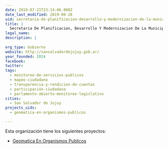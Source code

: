 ```yaml
---
date: 2019-07-21T23:14:06.000Z
date_last_modified: 2019-08-28
uid: secretaria-de-planificacion-desarrollo-y-modernizacion-de-la-municipalidad-de-san-salvador-de-jujuy
title: |
  Secretaria De Planificacion, Desarrollo Y Modernizacion De La Municipalidad De San Salvador De Jujuy
legal_name: 
description: |
  
org_type: Gobierno
website: http://sansalvadordejujuy.gob.ar/
year_founded: 2014
facebook: 
twitter: 
tags:
  - monitoreo-de-servicios-publicos
  - mapeo-ciudadano
  - transparencia-y-rendicion-de-cuentas
  - participación-ciudadana
  - parlamento-abierto-monitoreo-legislativo
cities: 
  - San Salvador de Jujuy
projects_uids:
  - geomatica-en-organismos-publicos

---
```


Esta organización tiene los siguientes proyectos:

- [Geomatica En Organismos Publicos](/proyectos/geomatica-en-organismos-publicos)
